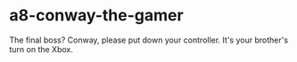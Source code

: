 # a8-conway-the-gamer
The final boss? Conway, please put down your controller. It's your brother's turn on the Xbox.
